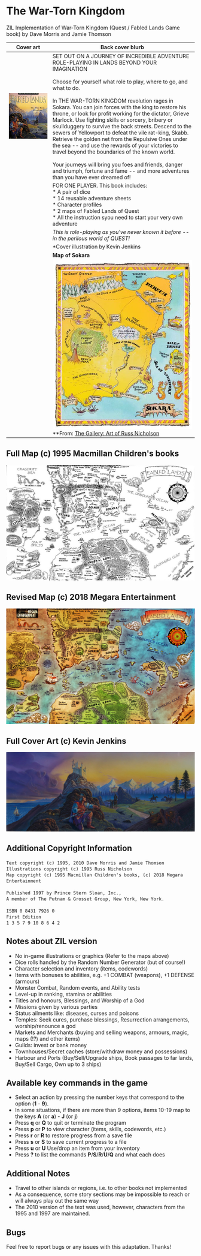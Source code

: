 # The War-Torn Kingdom

ZIL Implementation of War-Torn Kingdom (Quest / Fabled Lands Game book) by Dave Morris and Jamie Thomson

| **Cover art** | **Back cover blurb**|
|:-:|-|
|![Cover Art](/images/war-torn-kingdom.jpg)|SET OUT ON A JOURNEY OF INCREDIBLE ADVENTURE ROLE-PLAYING IN LANDS BEYOND YOUR IMAGINATION<br><br>Choose for yourself what role to play, where to go, and what to do.<br><br>In THE WAR-TORN KINGDOM revolution rages in Sokara. You can join forces with the king to restore his throne, or look for profit working for the dictator, Grieve Marlock. Use fighting skills or sorcery, bribery or skullduggery to survive the back streets. Descend to the sewers of Yellowport to defeat the vile rat-king, Skabb. Retrieve the golden net from the Repulsive Ones under the sea -- and use the rewards of your victories to travel beyond the boundaries of the known world.<br><br>Your journeys will bring you foes and friends, danger and triumph, fortune and fame -- and more adventures than you have ever dreamed of!|
| |FOR ONE PLAYER. This book includes:<br>* A pair of dice<br>* 14 reusable adventure sheets<br>* Character profiles<br>* 2 maps of Fabled Lands of Quest<br>* All the instruction syou need to start your very own adventure|
| |*This is role-playing as you've never known it before -- in the perilous world of QUEST!*|
| |*Cover illustration by Kevin Jenkins|
| |**Map of Sokara**| 
| |![Map](/images/map-of-sokara.jpg)<br>**From: [The Gallery: Art of Russ Nicholson](https://russnicholson.blogspot.com/)|

## Full Map (c) 1995 Macmillan Children's books
![Full Map](/images/world-map.jpg)

## Revised Map (c) 2018 Megara Entertainment
![Full Map](/images/fabled-lands-map.png)

## Full Cover Art (c) Kevin Jenkins
![Full Cover Art](/images/full-cover-art.jpg)

## Additional Copyright Information 

```
Text copyright (c) 1995, 2010 Dave Morris and Jamie Thomson
Illustrations copyright (c) 1995 Russ Nicholson
Map copyright (c) 1995 Macmillan Children's books, (c) 2018 Megara Entertainment

Published 1997 by Prince Stern Sloan, Inc.,
A member of The Putnam & Grosset Group, New York, New York.

ISBN 0 8431 7926 0
First Edition
1 3 5 7 9 10 8 6 4 2
```

## Notes about ZIL version

- No in-game illustrations or graphics (Refer to the maps above)
- Dice rolls handled by the Random Number Generator (but of course!)
- Character selection and inventory (items, codewords)
- Items with bonuses to abilities, e.g. +1 COMBAT (weapons), +1 DEFENSE (armours)
- Monster Combat, Random events, and Ability tests
- Level-up in ranking, stamina or abilities
- Titles and honours, Blessings, and Worship of a God
- Missions given by various parties
- Status ailments like: diseases, curses and poisons
- Temples: Seek cures, purchase blessings, Resurrection arrangements, worship/renounce a god
- Markets and Merchants (buying and selling weapons, armours, magic, maps (!?) and other items)
- Guilds: invest or bank money
- Townhouses/Secret caches (store/withdraw money and possessions)
- Harbour and Ports (Buy/Sell/Upgrade ships, Book passages to far lands, Buy/Sell Cargo, Own up to 3 ships)

## Available key commands in the game

- Select an action by pressing the number keys that correspond to the option (**1** - **9**).
- In some situations, if there are more than 9 options, items 10-19 map to the keys **A** (or **a**) - **J** (or **j**)
- Press **q** or **Q** to quit or terminate the program
- Press **p** or **P** to view character (items, skills, codewords, etc.)
- Press **r** or **R** to restore progress from a save file
- Press **s** or **S** to save current progress to a file
- Press **u** or **U** Use/drop an item from your inventory
- Press **?** to list the commands **P**/**S**/**R**/**U**/**Q** and what each does 

## Additional Notes

- Travel to other islands or regions, i.e. to other books not implemented
- As a consequence, some story sections may be impossible to reach or will always play out the same way
- The 2010 version of the text was used, however, characters from the 1995 and 1997 are maintained.

## Bugs

Feel free to report bugs or any issues with this adaptation. Thanks!
